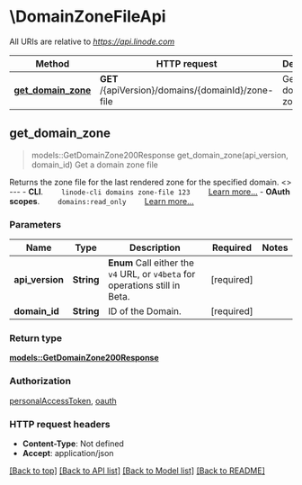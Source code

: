 # \DomainZoneFileApi

All URIs are relative to *https://api.linode.com*

Method | HTTP request | Description
------------- | ------------- | -------------
[**get_domain_zone**](DomainZoneFileApi.md#get_domain_zone) | **GET** /{apiVersion}/domains/{domainId}/zone-file | Get a domain zone file



## get_domain_zone

> models::GetDomainZone200Response get_domain_zone(api_version, domain_id)
Get a domain zone file

Returns the zone file for the last rendered zone for the specified domain.   <<LB>>  ---   - __CLI__.      ```     linode-cli domains zone-file 123     ```      [Learn more...](https://techdocs.akamai.com/cloud-computing/docs/getting-started-with-the-linode-cli)  - __OAuth scopes__.      ```     domains:read_only     ```      [Learn more...](https://techdocs.akamai.com/linode-api/reference/get-started#oauth)

### Parameters


Name | Type | Description  | Required | Notes
------------- | ------------- | ------------- | ------------- | -------------
**api_version** | **String** | __Enum__ Call either the `v4` URL, or `v4beta` for operations still in Beta. | [required] |
**domain_id** | **String** | ID of the Domain. | [required] |

### Return type

[**models::GetDomainZone200Response**](get_domain_zone_200_response.md)

### Authorization

[personalAccessToken](../README.md#personalAccessToken), [oauth](../README.md#oauth)

### HTTP request headers

- **Content-Type**: Not defined
- **Accept**: application/json

[[Back to top]](#) [[Back to API list]](../README.md#documentation-for-api-endpoints) [[Back to Model list]](../README.md#documentation-for-models) [[Back to README]](../README.md)

